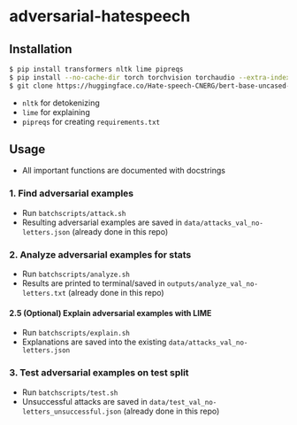 # adversarial-hatespeech

## Installation
```bash
$ pip install transformers nltk lime pipreqs
$ pip install --no-cache-dir torch torchvision torchaudio --extra-index-url https://download.pytorch.org/whl/cu116
$ git clone https://huggingface.co/Hate-speech-CNERG/bert-base-uncased-hatexplain-rationale-two
```
* `nltk` for detokenizing
* `lime` for explaining
* `pipreqs` for creating `requirements.txt`

## Usage
* All important functions are documented with docstrings

### 1. Find adversarial examples
* Run `batchscripts/attack.sh`
* Resulting adversarial examples are saved in `data/attacks_val_no-letters.json`
    (already done in this repo)

### 2. Analyze adversarial examples for stats
* Run `batchscripts/analyze.sh`
* Results are printed to terminal/saved in `outputs/analyze_val_no-letters.txt`
    (already done in this repo)

#### 2.5 (Optional) Explain adversarial examples with LIME
* Run `batchscripts/explain.sh`
* Explanations are saved into the existing `data/attacks_val_no-letters.json`

### 3. Test adversarial examples on test split
* Run `batchscripts/test.sh`
* Unsuccessful attacks are saved in `data/test_val_no-letters_unsuccessful.json`
    (already done in this repo)

